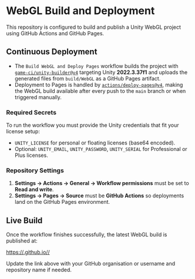 # WebGL Build and Deployment

This repository is configured to build and publish a Unity WebGL project using GitHub Actions and GitHub Pages.

## Continuous Deployment

- The `Build WebGL and Deploy Pages` workflow builds the project with [`game-ci/unity-builder@v4`](https://github.com/game-ci/unity-builder) targeting Unity **2022.3.37f1** and uploads the generated files from `build/WebGL` as a GitHub Pages artifact.
- Deployment to Pages is handled by [`actions/deploy-pages@v4`](https://github.com/actions/deploy-pages), making the WebGL build available after every push to the `main` branch or when triggered manually.

### Required Secrets

To run the workflow you must provide the Unity credentials that fit your license setup:

- `UNITY_LICENSE` for personal or floating licenses (base64 encoded).
- Optional: `UNITY_EMAIL`, `UNITY_PASSWORD`, `UNITY_SERIAL` for Professional or Plus licenses.

### Repository Settings

1. **Settings → Actions → General → Workflow permissions** must be set to **Read and write**.
2. **Settings → Pages → Source** must be **GitHub Actions** so deployments land on the GitHub Pages environment.

## Live Build

Once the workflow finishes successfully, the latest WebGL build is published at:

[https://<owner>.github.io/<repo>/](https://<owner>.github.io/<repo>/)

Update the link above with your GitHub organisation or username and repository name if needed.
